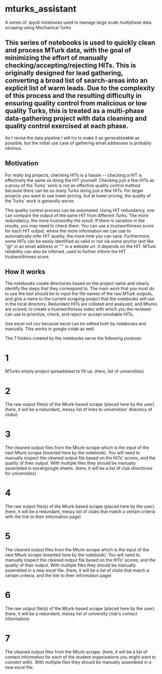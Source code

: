 # mturks_assistant
A series of .ipynb notebooks used to manage large scale multiphase data scraping using Mechanical Turks

## This series of notebooks is used to quickly clean and process MTurk data, with the goal of minimizing the effort of manually checking/accepting/rejecting HITs. This is originally designed for lead gathering, converting a broad list of search-areas into an explicit list of warm leads. Due to the complexity of this process and the resulting difficulty in ensuring quality control from malicious or low quality Turks, this is treated as a multi-phase data-gathering project with data cleaning and quality control exercised at each phase.

As I revise the data pipeline I will try to make it as generalizeable as possible, but the initial use case of gathering email addresses is probably obvious.

## Motivation 
For really big projects, checking HITs is a hassle -- checking a HIT is effectively the same as doing the HIT yourself. Checking just a few HITs as a proxy of the Turks' work is not an effective quality control method because there can be so many Turks doing just a few HITs. For larger projects you want to use lower pricing, but at lower pricing, the quality of the Turks' work is generally worse.

This quality control process can be automated. Using HIT redundancy, one can compare the output of the same HIT from different Turks. The more redundancy, the more trustworthy the result. If there is variation in the results, you may need to check them. You can use a trustworthiness score for each HIT output, where the more information we can use to automatically infer HIT quality, the more time you can save. Furthermore, some HITs can be easily identified as valid or not via some anchor text like "@" in an email address or "." in a website url. It depends on the HIT. MTurk reliability can also be inferred, used to further inform the HIT trustworthiness score.

## How it works
The notebooks create directories based on the project name and clearly identify the steps that they correspond to. The main work that you must do to use the tool should be to input the file names of the raw MTurk outputs, and give a name to the current scraping project that the notebooks will use in the local directory. Redundant HITs are collated and analyzed, and Mturks are scored, to create a trustworthiness index with which you the reviewer can use to prioritize, check, and reject or accept unreliable HITs.

Use excel not csv because excel can be edited both by notebooks and manually. This works in google colab as well. 

The 7 folders created by the notebooks serve the following purpose:

# 1
MTurks empty project spreadsheet to fill up. 
(here, list of universities)

# 2 
The raw output file(s) of the Mturk-based scrape (placed here by the user).
(here, it will be a redundant, messy list of links to universities' directory of clubs)

# 3 
The cleaned output files from the Mturk-scrape which is the input of the next Mturk scrape (inserted here by the notebook).
You will need to manually inspect the cleaned output file based on the HITs' scores, and the quality of their output.
With multiple files they should be manually assembled in excel/google sheets.
(here, it will be a list of club directories for universities)

# 4
The raw output file(s) of the Mturk-based scrape (placed here by the user).
(here, it will be a redundant, messy list of clubs that match a certain criteria with the link to their information page)

# 5
The cleaned output files from the Mturk-scrape which is the input of the next Mturk scrape (inserted here by the notebook). 
You will need to manually inspect the cleaned output file based on the HITs' scores, and the quality of their output.
With multiple files they should be manually assembled in a new excel file.
(here, it will be a list of clubs that match a certain criteria, and the link to their information page)

# 6
The raw output file(s) of the Mturk-based scrape (placed here by the user).
(here, it will be a redundant, messy list of university club's contact information)

# 7 
The cleaned output files from the Mturk-scrape. 
(here, it will be a list of contact information for each of the student organizations you might want to connect with).
With multiple files they should be manually assembled in a new excel file.





